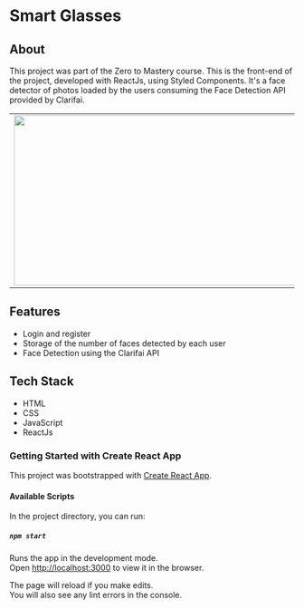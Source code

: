 # Smart Glasses

## About
This project was part of the Zero to Mastery course. This is the front-end of the project, developed with ReactJs, using Styled Components. It's a face detector of photos loaded by the users consuming the Face Detection API provided by Clarifai.

|||
|------------|-------------|
|<img src="https://github.com/TauDuque/smart-glasses-front-end/blob/master/glasses1.gif" height="300px" width="1420px" />|<img src="https://github.com/TauDuque/smart-glasses-front-end/blob/master/glasses2.gif" height="300px" width="1420px" /> |                                                                    

## Features 
<ul>
  <li>Login and register
    <li>Storage of the number of faces detected by each user
      <li>Face Detection using the Clarifai API
</ul>

## Tech Stack
<ul>
  <li>HTML
    <li>CSS
      <li>JavaScript
        <li>ReactJs
</ul>          


### Getting Started with Create React App

This project was bootstrapped with [Create React App](https://github.com/facebook/create-react-app).

#### Available Scripts

In the project directory, you can run:

##### `npm start`

Runs the app in the development mode.\
Open [http://localhost:3000](http://localhost:3000) to view it in the browser.

The page will reload if you make edits.\
You will also see any lint errors in the console.

